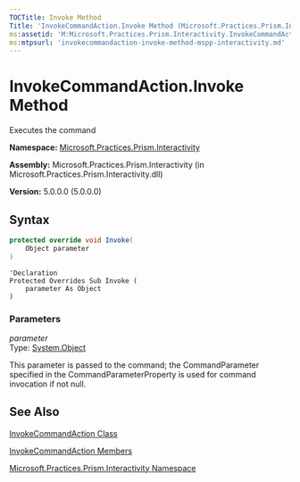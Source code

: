 ```yaml
---
TOCTitle: Invoke Method
Title: 'InvokeCommandAction.Invoke Method (Microsoft.Practices.Prism.Interactivity)'
ms:assetid: 'M:Microsoft.Practices.Prism.Interactivity.InvokeCommandAction.Invoke(System.Object)'
ms:mtpsurl: 'invokecommandaction-invoke-method-mspp-interactivity.md'
---
```


# InvokeCommandAction.Invoke Method

Executes the command

**Namespace:** [Microsoft.Practices.Prism.Interactivity](https://msdn.microsoft.com/library/microsoft.practices.prism.interactivity)

**Assembly:** Microsoft.Practices.Prism.Interactivity (in Microsoft.Practices.Prism.Interactivity.dll)

**Version:** 5.0.0.0 (5.0.0.0)

## Syntax

```C#
protected override void Invoke(
	Object parameter
)
```
```VB
'Declaration
Protected Overrides Sub Invoke ( 
	parameter As Object
)
```

### Parameters

*parameter*  
Type: [System.Object](http://msdn.microsoft.com/en-us/library/e5kfa45b)

This parameter is passed to the command; the CommandParameter specified in the CommandParameterProperty is used for command invocation if not null.

## See Also

[InvokeCommandAction Class](https://msdn.microsoft.com/en-us/library/microsoft.practices.prism.interactivity.invokecommandaction(v=pandp.50))

[InvokeCommandAction Members](https://msdn.microsoft.com/en-us/library/microsoft.practices.prism.interactivity.invokecommandaction_members(v=pandp.50))

[Microsoft.Practices.Prism.Interactivity Namespace](https://msdn.microsoft.com/en-us/library/microsoft.practices.prism.interactivity(v=pandp.50))
